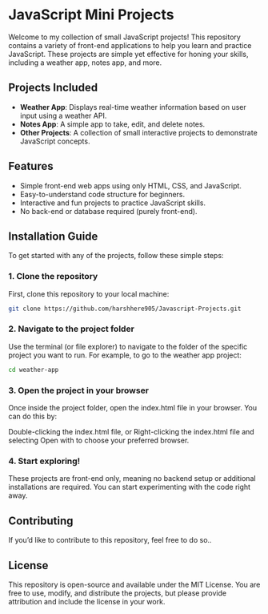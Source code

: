 # JavaScript Mini Projects

Welcome to my collection of small JavaScript projects! This repository contains a variety of front-end applications to help you learn and practice JavaScript. These projects are simple yet effective for honing your skills, including a weather app, notes app, and more.

## Projects Included

- **Weather App**: Displays real-time weather information based on user input using a weather API.
- **Notes App**: A simple app to take, edit, and delete notes.
- **Other Projects**: A collection of small interactive projects to demonstrate JavaScript concepts.

## Features

- Simple front-end web apps using only HTML, CSS, and JavaScript.
- Easy-to-understand code structure for beginners.
- Interactive and fun projects to practice JavaScript skills.
- No back-end or database required (purely front-end).

## Installation Guide

To get started with any of the projects, follow these simple steps:

### 1. Clone the repository

First, clone this repository to your local machine:

```bash
git clone https://github.com/harshhere905/Javascript-Projects.git
```

### 2. Navigate to the project folder
Use the terminal (or file explorer) to navigate to the folder of the specific project you want to run. For example, to go to the weather app project:

```bash
cd weather-app
```

### 3. Open the project in your browser
Once inside the project folder, open the index.html file in your browser. You can do this by:

Double-clicking the index.html file, or
Right-clicking the index.html file and selecting Open with to choose your preferred browser.

### 4. Start exploring!
These projects are front-end only, meaning no backend setup or additional installations are required. You can start experimenting with the code right away.


## Contributing
If you’d like to contribute to this repository, feel free to do so..

## License
This repository is open-source and available under the MIT License. You are free to use, modify, and distribute the projects, but please provide attribution and include the license in your work.
